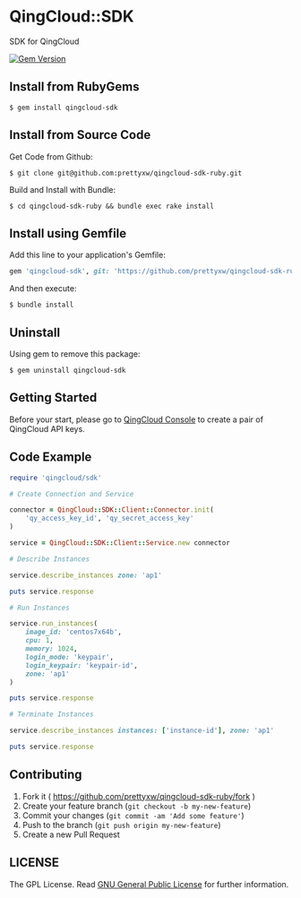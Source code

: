 # QingCloud::SDK

SDK for QingCloud

[![Gem Version](https://badge.fury.io/rb/qingcloud-sdk.svg)](http://badge.fury.io/rb/qingcloud-sdk)

## Install from RubyGems

	$ gem install qingcloud-sdk


## Install from Source Code

Get Code from Github:

	$ git clone git@github.com:prettyxw/qingcloud-sdk-ruby.git

Build and Install with Bundle:

    $ cd qingcloud-sdk-ruby && bundle exec rake install

## Install using Gemfile

Add this line to your application's Gemfile:

```ruby
gem 'qingcloud-sdk', git: 'https://github.com/prettyxw/qingcloud-sdk-ruby'
```

And then execute:

    $ bundle install

## Uninstall

Using gem to remove this package:

    $ gem uninstall qingcloud-sdk

## Getting Started

Before your start, please go to [QingCloud Console](https://console.qingcloud.com/access_keys/) to create a pair of QingCloud API keys.

## Code Example

```ruby
require 'qingcloud/sdk'

# Create Connection and Service

connector = QingCloud::SDK::Client::Connector.init(
    'qy_access_key_id', 'qy_secret_access_key'
)

service = QingCloud::SDK::Client::Service.new connector

# Describe Instances

service.describe_instances zone: 'ap1'

puts service.response

# Run Instances

service.run_instances(
    image_id: 'centos7x64b',
    cpu: 1,
    memory: 1024,
    login_mode: 'keypair',
    login_keypair: 'keypair-id',
    zone: 'ap1'
)

puts service.response

# Terminate Instances

service.describe_instances instances: ['instance-id'], zone: 'ap1'

puts service.response
```

## Contributing

1. Fork it ( https://github.com/prettyxw/qingcloud-sdk-ruby/fork )
2. Create your feature branch (`git checkout -b my-new-feature`)
3. Commit your changes (`git commit -am 'Add some feature'`)
4. Push to the branch (`git push origin my-new-feature`)
5. Create a new Pull Request

LICENSE
-------
The GPL License. Read [GNU General Public License](http://www.gnu.org/licenses/gpl.html) for further information.